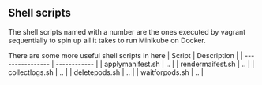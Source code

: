 ## Shell scripts

The shell scripts named with a number are the ones executed by vagrant sequentially to spin up all it takes to run Minikube on Docker. 

There are some more useful shell scripts in here
| Script           | Description  |
| ---------------- | ------------ |
| applymanifest.sh | .. |
| rendermaifest.sh | .. |
| collectlogs.sh   | .. |
| deletepods.sh    | .. |
| waitforpods.sh   | .. |

